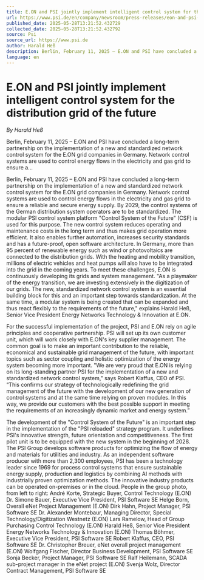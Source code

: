 ```yaml
---
title: E.ON and PSI jointly implement intelligent control system for the distribution grid of the future
url: https://www.psi.de/en/company/newsroom/press-releases/eon-and-psi-jointly-implement-intelligent-control-system-for-the-distribution-grid-of-the-future
published_date: 2025-05-28T13:21:52.432729
collected_date: 2025-05-28T13:21:52.432792
source: Psi
source_url: https://www.psi.de
author: Harald Heß
description: Berlin, February 11, 2025 – E.ON and PSI have concluded a long-term partnership on the implementation of a new and standardized network control system for the E.ON grid companies in Germany. Network control systems are used to control energy flows in the electricity and gas grid to ensure a...
language: en
---
```


# E.ON and PSI jointly implement intelligent control system for the distribution grid of the future

*By Harald Heß*

Berlin, February 11, 2025 – E.ON and PSI have concluded a long-term partnership on the implementation of a new and standardized network control system for the E.ON grid companies in Germany. Network control systems are used to control energy flows in the electricity and gas grid to ensure a...

Berlin, February 11, 2025 – E.ON and PSI have concluded a long-term partnership on the implementation of a new and standardized network control system for the E.ON grid companies in Germany. Network control systems are used to control energy flows in the electricity and gas grid to ensure a reliable and secure energy supply. By 2029, the control systems of the German distribution system operators are to be standardized. The modular PSI control system platform "Control System of the Future" (CSF) is used for this purpose. The new control system reduces operating and maintenance costs in the long term and thus makes grid operation more efficient. It also enables further automation, increases security standards and has a future-proof, open software architecture. 
 In Germany, more than 95 percent of renewable energy such as wind or photovoltaics are connected to the distribution grids. With the heating and mobility transition, millions of electric vehicles and heat pumps will also have to be integrated into the grid in the coming years. To meet these challenges, E.ON is continuously developing its grids and system management. 
 "As a playmaker of the energy transition, we are investing extensively in the digitization of our grids. The new, standardized network control system is an essential building block for this and an important step towards standardization. At the same time, a modular system is being created that can be expanded and thus react flexibly to the requirements of the future," explains Harald Heß, Senior Vice President Energy Networks Technology &amp; Innovation at E.ON. 
 
 For the successful implementation of the project, PSI and E.ON rely on agile principles and cooperative partnership. PSI will set up its own customer unit, which will work closely with E.ON's key supplier management. The common goal is to make an important contribution to the reliable, economical and sustainable grid management of the future, with important topics such as sector coupling and holistic optimization of the energy system becoming more important. 
 "We are very proud that E.ON is relying on its long-standing partner PSI for the implementation of a new and standardized network control system," says Robert Klaffus, CEO of PSI. “This confirms our strategy of technologically redefining the grid management of the future with the development of our new generation of control systems and at the same time relying on proven modules. In this way, we provide our customers with the best possible support in meeting the requirements of an increasingly dynamic market and energy system.” 
 
 The development of the "Control System of the Future" is an important step in the implementation of the "PSI reloaded" strategy program. It underlines PSI's innovative strength, future orientation and competitiveness. The first pilot unit is to be equipped with the new system in the beginning of 2028. 
 The PSI Group develops software products for optimizing the flow of energy and materials for utilities and industry. As an independent software producer with more than 2,300 employees, PSI has been a technology leader since 1969 for process control systems that ensure sustainable energy supply, production and logistics by combining AI methods with industrially proven optimization methods. The innovative industry products can be operated on-premises or in the cloud. 
 People in the group photo, from left to right: André Korte, Strategic Buyer, Control Technology (E.ON) Dr. Simone Bauer, Executive Vice President, PSI Software SE Helge Born, Overall eNet Project Management (E.ON) Dirk Hahn, Project Manager, PSI Software SE Dr. Alexander Montebaur, Managing Director, Special Technology/Digitization Westnetz (E.ON) Lars Ramelow, Head of Group Purchasing Control Technology (E.ON) Harald Heß, Senior Vice President Energy Networks Technology &amp; Innovation (E.ON) Thomas Böhmer, Executive Vice President, PSI Software SE Robert Klaffus, CEO, PSI Software SE Dr. Christopher Breuer, eNet overall project management (E.ON) Wolfgang Fischer, Director Business Development, PSI Software SE Sonja Becker, Project Manager, PSI Software SE Ralf Heilemann, SCADA sub-project manager in the eNet project (E.ON) Svenja Wolz, Director Contract Management, PSI Software SE